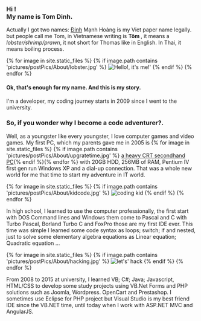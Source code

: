 <h3> Hi ! <br/> My name is Tom Dinh.</h3>
<p> Actually I got two names: <a class="hiddenlink" href="https://en.wikipedia.org/wiki/%C4%90inh_dynasty">Đinh</a> Mạnh Hoàng is my Viet paper
    name legally. but people call me Tom, in Vietnamese writing is <b> Tôm </b>, it means a <i>lobster/shrimp/prawn</i>,
    it not short for Thomas like in English. In Thai, it means boiling process.</p>
{% for image in site.static_files %} {% if image.path contains 'pictures/postPics/About/lobster.jpg' %}
<img src="{{ site.baseurl }}{{ image.path }}" alt="Hello!, it's me!'" /> {% endif %} {% endfor %}

<h4>Ok, that's enough for my name. And this is my story. </h4>

<p>I'm a developer, my coding journey starts in 2009 since I went to the university.</p>
<h3>So, if you wonder why I become a code adventurer?.</h3>
<p>Well, as a youngster like every youngster, I love computer games and video games. My first PC, which my parents gave me in
    2005 is {% for image in site.static_files %} {% if image.path contains 'pictures/postPics/About/upgratetime.jpg' %}
    <a href="{{ site.baseurl }}{{ image.path }}" download="Super Computer" alt="download PC">a heavy CRT secondhand PC</a>{% endif %}{% endfor %} with
    20GB HDD, 256MB of RAM, Pentium IV first gen run Windows XP and a dial-up connection. That was a whole new world for
    me that time to start my adventure in IT world.</p>
{% for image in site.static_files %} {% if image.path contains 'pictures/postPics/About/kidcode.jpg' %}
<img src="{{ site.baseurl }}{{ image.path }}" alt="coding kid" /> {% endif %} {% endfor %}


<p>In high school, I learned to use the computer professionally, the first start with DOS Command lines and Windows them come
    to Pascal and C with Turbo Pascal, Borland Turbo C and FoxPro those are my first IDE ever. This time was simple I learned
    some code syntax as loops; switch; if and nested, just to solve some elementary algebra equations as Linear equation;
    Quadratic equation ... </p>
{% for image in site.static_files %} {% if image.path contains 'pictures/postPics/About/hacking.jpg' %}
<img src="{{ site.baseurl }}{{ image.path }}" alt="let's' hack" /> {% endif %} {% endfor %}    

<p>From 2008 to 2015 at university, I learned VB; C#; Java; Javascript, HTML/CSS to develop some study projects using VB.Net
    Forms and PHP solutions such as Joomla, Wordpress. OpenCart and Prestashop. I sometimes use Eclipse for PHP project but
    Visual Studio is my best friend IDE since the VB.NET time, until today when I work with ASP.NET MVC and AngularJS.</p>